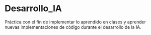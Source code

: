 # Desarrollo_IA
Práctica con el fin de implementar lo aprendido en clases y aprender nuevas implementaciones de código durante el desarrollo de la IA.
